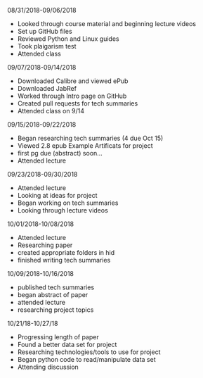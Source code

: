 08/31/2018-09/06/2018
- Looked through course material and beginning lecture videos
- Set up GitHub files
- Reviewed Python and Linux guides
- Took plaigarism test
- Attended class

09/07/2018-09/14/2018
- Downloaded Calibre and viewed ePub
- Downloaded JabRef
- Worked through Intro page on GitHub
- Created pull requests for tech summaries
- Attended class on 9/14

09/15/2018-09/22/2018
- Began researching tech summaries (4 due Oct 15)
- Viewed 2.8 epub Example Artificats for project
- first pg due (abstract) soon...
- Attended lecture

09/23/2018-09/30/2018
- Attended lecture
- Looking at ideas for project
- Began working on tech summaries
- Looking through lecture videos

10/01/2018-10/08/2018
- Attended lecture
- Researching paper
- created appropriate folders in hid
- finished writing tech summaries

10/09/2018-10/16/2018
- published tech summaries
- began abstract of paper
- attended lecture
- researching project topics

10/21/18-10/27/18
- Progressing length of paper
- Found a better data set for project
- Researching technologies/tools to use for project
- Began python code to read/manipulate data set
- Attending discussion
